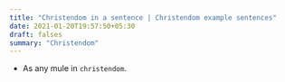 ```yaml
---
title: "Christendom in a sentence | Christendom example sentences"
date: 2021-01-20T19:57:50+05:30
draft: falses
summary: "Christendom"
---
```

- As any mule in `christendom`.
                 
